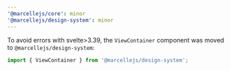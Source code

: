 ```yaml
---
'@marcellejs/core': minor
'@marcellejs/design-system': minor
---
```


To avoid errors with svelte>3.39, the `ViewContainer` component was moved to `@marcellejs/design-system`:

```js
import { ViewContainer } from '@marcellejs/design-system';
```
